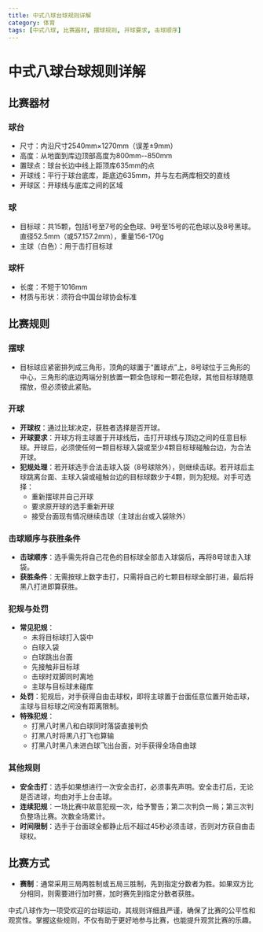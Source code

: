 ```yaml
---
title: 中式八球台球规则详解
category: 体育
tags: [中式八球, 比赛器材, 摆球规则, 开球要求, 击球顺序]
---
```

# 中式八球台球规则详解
## 比赛器材

### 球台
- 尺寸：内沿尺寸2540mm×1270mm（误差±9mm）
- 高度：从地面到库边顶部高度为800mm--850mm
- 置球点：球台长边中线上距顶库635mm的点
- 开球线：平行于球台底库，距底边635mm，并与左右两库相交的直线
- 开球区：开球线与底库之间的区域

### 球
- 目标球：共15颗，包括1号至7号的全色球、9号至15号的花色球以及8号黑球。直径52.5mm（或57.157.2mm），重量156-170g
- 主球（白色）：用于击打目标球

### 球杆
- 长度：不短于1016mm
- 材质与形状：须符合中国台球协会标准

## 比赛规则

### 摆球
- 目标球应紧密排列成三角形，顶角的球置于“置球点”上，8号球位于三角形的中心，三角形的底边两端分别放置一颗全色球和一颗花色球，其他目标球随意摆放，但必须彼此紧贴。

### 开球
- **开球权**：通过比球决定，获胜者选择是否开球。
- **开球要求**：开球方将主球置于开球线后，击打开球线与顶边之间的任意目标球。开球后，必须使任何一颗目标球入袋或至少4颗目标球碰触台边，为合法开球。
- **犯规处理**：若开球选手合法击球入袋（8号球除外），则继续击球。若开球后主球跳离台面、主球入袋或碰触台边的目标球数少于4颗，则为犯规。对手可选择：
  - 重新摆球并自己开球
  - 要求原开球的选手重新开球
  - 接受台面现有情况继续击球（主球出台或入袋除外）

### 击球顺序与获胜条件
- **击球顺序**：选手需先将自己花色的目标球全部击入球袋后，再将8号球击入球袋。
- **获胜条件**：无需按球上数字击打，只需将自己的七颗目标球全部打进，最后将黑八打进即算获胜。

### 犯规与处罚
- **常见犯规**：
  - 未将目标球打入袋中
  - 白球入袋
  - 白球跳出台面
  - 先接触非目标球
  - 击球时双脚同时离地
  - 主球与目标球未碰库
- **处罚**：犯规后，对手获得自由击球权，即将主球置于台面任意位置开始击球，主球与目标球之间没有距离限制。
- **特殊犯规**：
  - 打黑八时黑八和白球同时落袋直接判负
  - 打黑八时将黑八打飞也算输
  - 打黑八时黑八未进白球飞出台面，对手获得全场自由球

### 其他规则
- **安全击打**：选手如果想进行一次安全击打，必须事先声明。安全击打后，无论是否进球，均由对手上台击球。
- **连续犯规**：一场比赛中故意犯规一次，给予警告；第二次判负一局；第三次判负整场比赛。次数全场累计。
- **时间限制**：选手于台面球全都静止后不超过45秒必须击球，否则对方获自由击球权。

## 比赛方式
- **赛制**：通常采用三局两胜制或五局三胜制，先到指定分数者为胜。如果双方比分相同，则需要进行加时赛，加时赛先到指定分数者获胜。

中式八球作为一项受欢迎的台球运动，其规则详细且严谨，确保了比赛的公平性和观赏性。掌握这些规则，不仅有助于更好地参与比赛，也能提升观赏比赛的乐趣。
